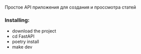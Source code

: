 Простое API приложения для создания и проссмотра статей

### Installing:

 - download the project
 - cd FastAPI
 - poetry install
 - make dev
